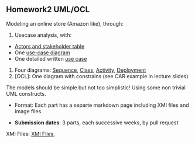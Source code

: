 ## Homework2 UML/OCL

Modeling an online store (Amazon like), through:

1. Usecase analysis, with: 
  - [Actors and stakeholder table](./ActorsTable.md)
  - One [use-case diagram](./uc-diagram.md)
  - One detailed written [use case](./use-case.md)
1. Four diagrams: [Sequence](./Sequence.md), [Class](./Class.md), [Activity](./Activity.md), [Deployment](./Deployment.md)
1. [OCL]: One diagram with constrains (see CAR example in lecture slides)

The models should be simple but not too simplistic! Using some non trivial UML constructs.

- Format: Each part has a separte markdown page including XMI files and image files

- **Submission dates**: 3 parts, each successive weeks, by pull request


XMI Files: [XMI Files](./XMIFiles.md), 
